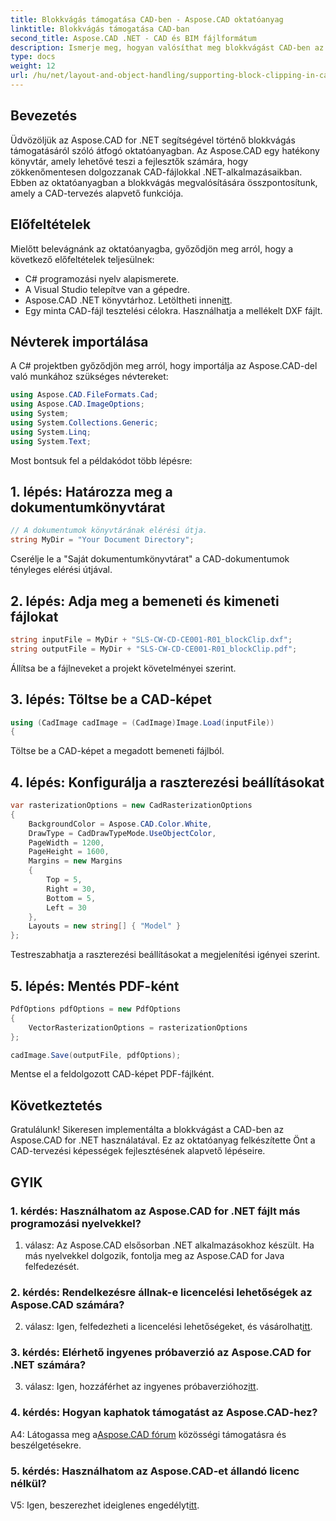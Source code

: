 ```yaml
---
title: Blokkvágás támogatása CAD-ben - Aspose.CAD oktatóanyag
linktitle: Blokkvágás támogatása CAD-ban
second_title: Aspose.CAD .NET - CAD és BIM fájlformátum
description: Ismerje meg, hogyan valósíthat meg blokkvágást CAD-ben az Aspose.CAD for .NET használatával. Növelje tervezési képességeit ezzel a lépésről lépésre mutató oktatóanyaggal.
type: docs
weight: 12
url: /hu/net/layout-and-object-handling/supporting-block-clipping-in-cad/
---
```

## Bevezetés

Üdvözöljük az Aspose.CAD for .NET segítségével történő blokkvágás támogatásáról szóló átfogó oktatóanyagban. Az Aspose.CAD egy hatékony könyvtár, amely lehetővé teszi a fejlesztők számára, hogy zökkenőmentesen dolgozzanak CAD-fájlokkal .NET-alkalmazásaikban. Ebben az oktatóanyagban a blokkvágás megvalósítására összpontosítunk, amely a CAD-tervezés alapvető funkciója.

## Előfeltételek

Mielőtt belevágnánk az oktatóanyagba, győződjön meg arról, hogy a következő előfeltételek teljesülnek:

- C# programozási nyelv alapismerete.
- A Visual Studio telepítve van a gépedre.
-  Aspose.CAD .NET könyvtárhoz. Letöltheti innen[itt](https://releases.aspose.com/cad/net/).
- Egy minta CAD-fájl tesztelési célokra. Használhatja a mellékelt DXF fájlt.

## Névterek importálása

A C# projektben győződjön meg arról, hogy importálja az Aspose.CAD-del való munkához szükséges névtereket:

```csharp
using Aspose.CAD.FileFormats.Cad;
using Aspose.CAD.ImageOptions;
using System;
using System.Collections.Generic;
using System.Linq;
using System.Text;
```

Most bontsuk fel a példakódot több lépésre:

## 1. lépés: Határozza meg a dokumentumkönyvtárat

```csharp
// A dokumentumok könyvtárának elérési útja.
string MyDir = "Your Document Directory";
```

Cserélje le a "Saját dokumentumkönyvtárat" a CAD-dokumentumok tényleges elérési útjával.

## 2. lépés: Adja meg a bemeneti és kimeneti fájlokat

```csharp
string inputFile = MyDir + "SLS-CW-CD-CE001-R01_blockClip.dxf";
string outputFile = MyDir + "SLS-CW-CD-CE001-R01_blockClip.pdf";
```

Állítsa be a fájlneveket a projekt követelményei szerint.

## 3. lépés: Töltse be a CAD-képet

```csharp
using (CadImage cadImage = (CadImage)Image.Load(inputFile))
{
```

Töltse be a CAD-képet a megadott bemeneti fájlból.

## 4. lépés: Konfigurálja a raszterezési beállításokat

```csharp
var rasterizationOptions = new CadRasterizationOptions
{
    BackgroundColor = Aspose.CAD.Color.White,
    DrawType = CadDrawTypeMode.UseObjectColor,
    PageWidth = 1200,
    PageHeight = 1600,
    Margins = new Margins
    {
        Top = 5,
        Right = 30,
        Bottom = 5,
        Left = 30
    },
    Layouts = new string[] { "Model" }
};
```

Testreszabhatja a raszterezési beállításokat a megjelenítési igényei szerint.

## 5. lépés: Mentés PDF-ként

```csharp
PdfOptions pdfOptions = new PdfOptions
{
    VectorRasterizationOptions = rasterizationOptions
};

cadImage.Save(outputFile, pdfOptions);
```

Mentse el a feldolgozott CAD-képet PDF-fájlként.

## Következtetés

Gratulálunk! Sikeresen implementálta a blokkvágást a CAD-ben az Aspose.CAD for .NET használatával. Ez az oktatóanyag felkészítette Önt a CAD-tervezési képességek fejlesztésének alapvető lépéseire.

## GYIK

### 1. kérdés: Használhatom az Aspose.CAD for .NET fájlt más programozási nyelvekkel?

1. válasz: Az Aspose.CAD elsősorban .NET alkalmazásokhoz készült. Ha más nyelvekkel dolgozik, fontolja meg az Aspose.CAD for Java felfedezését.

### 2. kérdés: Rendelkezésre állnak-e licencelési lehetőségek az Aspose.CAD számára?

 2. válasz: Igen, felfedezheti a licencelési lehetőségeket, és vásárolhat[itt](https://purchase.aspose.com/buy).

### 3. kérdés: Elérhető ingyenes próbaverzió az Aspose.CAD for .NET számára?

 3. válasz: Igen, hozzáférhet az ingyenes próbaverzióhoz[itt](https://releases.aspose.com/).

### 4. kérdés: Hogyan kaphatok támogatást az Aspose.CAD-hez?

 A4: Látogassa meg a[Aspose.CAD fórum](https://forum.aspose.com/c/cad/19) közösségi támogatásra és beszélgetésekre.

### 5. kérdés: Használhatom az Aspose.CAD-et állandó licenc nélkül?

 V5: Igen, beszerezhet ideiglenes engedélyt[itt](https://purchase.aspose.com/temporary-license/).